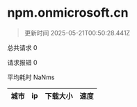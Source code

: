 
  # npm.onmicrosoft.cn

  > 更新时间 2025-05-21T00:50:28.441Z
  
  总共请求 0

  请求报错 0

  平均耗时 NaNms

|城市|ip|下载大小|速度|
|-----|----------|---|---|

  